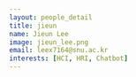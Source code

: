 ```yaml
---
layout: people_detail
title: jieun
name: Jieun Lee
image: jieun_lee.png
email: leex7164@snu.ac.kr
interests: [HCI, HRI, Chatbot]
---
```


